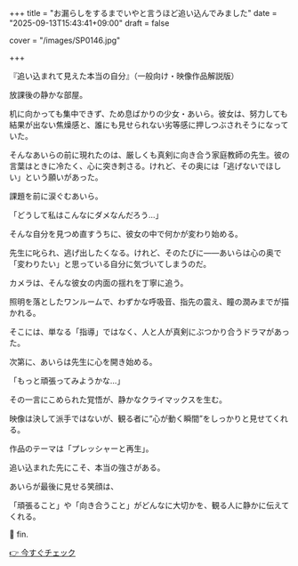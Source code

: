 +++
title = "お漏らしをするまでいやと言うほど追い込んでみました"
date = "2025-09-13T15:43:41+09:00"
draft = false

cover = "/images/SP0146.jpg"

+++



『追い込まれて見えた本当の自分』（一般向け・映像作品解説版）



放課後の静かな部屋。

机に向かっても集中できず、ため息ばかりの少女・あいら。彼女は、努力しても結果が出ない焦燥感と、誰にも見せられない劣等感に押しつぶされそうになっていた。

そんなあいらの前に現れたのは、厳しくも真剣に向き合う家庭教師の先生。彼の言葉はときに冷たく、心に突き刺さる。けれど、その奥には「逃げないでほしい」という願いがあった。



課題を前に涙ぐむあいら。

「どうして私はこんなにダメなんだろう…」

そんな自分を見つめ直すうちに、彼女の中で何かが変わり始める。

先生に叱られ、逃げ出したくなる。けれど、そのたびに――あいらは心の奥で「変わりたい」と思っている自分に気づいてしまうのだ。



カメラは、そんな彼女の内面の揺れを丁寧に追う。

照明を落としたワンルームで、わずかな呼吸音、指先の震え、瞳の潤みまでが描かれる。

そこには、単なる「指導」ではなく、人と人が真剣にぶつかり合うドラマがあった。



次第に、あいらは先生に心を開き始める。

「もっと頑張ってみようかな…」

その一言にこめられた覚悟が、静かなクライマックスを生む。

映像は決して派手ではないが、観る者に“心が動く瞬間”をしっかりと見せてくれる。



作品のテーマは「プレッシャーと再生」。

追い込まれた先にこそ、本当の強さがある。

あいらが最後に見せる笑顔は、

「頑張ること」や「向き合うこと」がどんなに大切かを、観る人に静かに伝えてくれる。



💖 fin.



[👉 今すぐチェック](https://clear-tv.com/Direct/9290999-290-82844/moviepages/050220_002/index.html)

